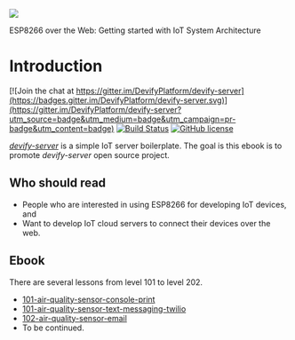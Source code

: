 ![](http://res.cloudinary.com/jollen/image/upload/h_110/v1455862763/devify-logo_rh63vl.png)

ESP8266 over the Web: Getting started with IoT System Architecture

# Introduction

[![Join the chat at https://gitter.im/DevifyPlatform/devify-server](https://badges.gitter.im/DevifyPlatform/devify-server.svg)](https://gitter.im/DevifyPlatform/devify-server?utm_source=badge&utm_medium=badge&utm_campaign=pr-badge&utm_content=badge)
[![Build Status](https://travis-ci.org/DevifyPlatform/devify-server.svg?branch=master)](https://travis-ci.org/DevifyPlatform/devify-server)
[![GitHub license](https://img.shields.io/github/license/DevifyPlatform/devify-server.svg)](https://github.com/DevifyPlatform/devify-server)

[*devify-server*](https://github.com/DevifyPlatform/devify-server) is a simple IoT server boilerplate. The goal is this ebook is to promote *devify-server* open source project.

## Who should read

* People who are interested in using ESP8266 for developing IoT devices, and
* Want to develop IoT cloud servers to connect their devices over the web.

## Ebook

There are several lessons from level 101 to level 202.

* [101-air-quality-sensor-console-print](101-air-quality-sensor-console-print)
* [101-air-quality-sensor-text-messaging-twilio](101-air-quality-sensor-text-messaging-twilio)
* [102-air-quality-sensor-email](102-air-quality-sensor-email)
* To be continued.
